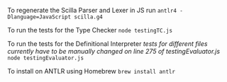 To regenerate the Scilla Parser and Lexer in JS run
`antlr4 -Dlanguage=JavaScript scilla.g4`

To run the tests for the Type Checker
`node testingTC.js`

To run the tests for the Definitional Interpreter
_tests for different files currently have to be manually changed on line 275_
_of testingEvaluator.js_
`node testingEvaluator.js`

To install on ANTLR using Homebrew
`brew install antlr`
